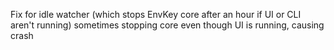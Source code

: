 Fix for idle watcher (which stops EnvKey core after an hour if UI or CLI aren't running) sometimes stopping core even though UI is running, causing crash
